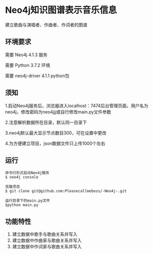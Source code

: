 
# Neo4j知识图谱表示音乐信息
建立歌曲与演唱者、作曲者、作词者的图谱


## 环境要求

需要 Neo4j 4.1.3 服务

需要 Python 3.7.2 环境

需要 neo4j-driver 4.1.1 python包

## 须知
1.启动Neo4j服务后，浏览器进入localhost：7474后台管理页面，用户名为neo4j，修改密码为neo4jjj或自行修改main.py文件参数

2.注意解析数据所在目录，默认同一目录下

3.neo4j默认最大显示节点数目300，可在设置中更改

4.为方便建立项目，json数据文件只上传1000个左右


## 运行

```shell
命令行形式启动Neo4j服务
$ neo4j console

克隆项目
$ git clone git@github.com:Pleasecallmeboss/-Neo4j-.git

运行目录下的main.py文件
$python main.py
```




## 功能特性
1. 建立数据中歌手与歌曲关系并写入
2. 建立数据中作曲家与歌曲关系并写入
3. 建立数据中作词家与歌曲关系并写入



